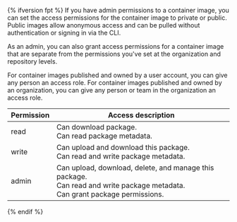 {% ifversion fpt %}
If you have admin permissions to a container image, you can set the access permissions for the container image to private or public. Public images allow anonymous access and can be pulled without authentication or signing in via the CLI.

As an admin, you can also grant access permissions for a container image that are separate from the permissions you've set at the organization and repository levels.

For container images published and owned by a user account, you can give any person an access role. For container images published and owned by an organization, you can give any person or team in the organization an access role.

| Permission | Access description                                                                                                                               |
| ---------- | ------------------------------------------------------------------------------------------------------------------------------------------------ |
| read       | Can download package. <br> Can read package metadata.                                                                                      |
| write      | Can upload and download this package. <br> Can read and write package metadata.                                                            |
| admin      | Can upload, download, delete, and manage this package. <br> Can read and write package metadata. <br> Can grant package permissions. |
{% endif %}
